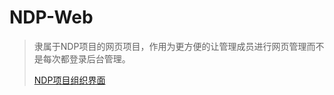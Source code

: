 # NDP-Web
> 隶属于NDP项目的网页项目，作用为更方便的让管理成员进行网页管理而不是每次都登录后台管理。
>
>[NDP项目组织界面](https://github.com/No-Danger-Player-Project/)
